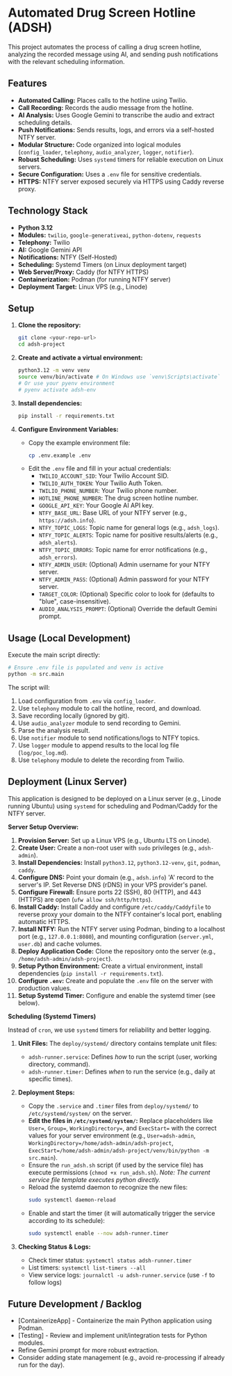 # Automated Drug Screen Hotline (ADSH)

This project automates the process of calling a drug screen hotline, analyzing the recorded message using AI, and sending push notifications with the relevant scheduling information.

## Features

*   **Automated Calling:** Places calls to the hotline using Twilio.
*   **Call Recording:** Records the audio message from the hotline.
*   **AI Analysis:** Uses Google Gemini to transcribe the audio and extract scheduling details.
*   **Push Notifications:** Sends results, logs, and errors via a self-hosted NTFY server.
*   **Modular Structure:** Code organized into logical modules (`config_loader`, `telephony`, `audio_analyzer`, `logger`, `notifier`).
*   **Robust Scheduling:** Uses `systemd` timers for reliable execution on Linux servers.
*   **Secure Configuration:** Uses a `.env` file for sensitive credentials.
*   **HTTPS:** NTFY server exposed securely via HTTPS using Caddy reverse proxy.

## Technology Stack

*   **Python 3.12**
*   **Modules:** `twilio`, `google-generativeai`, `python-dotenv`, `requests`
*   **Telephony:** Twilio
*   **AI:** Google Gemini API
*   **Notifications:** NTFY (Self-Hosted)
*   **Scheduling:** Systemd Timers (on Linux deployment target)
*   **Web Server/Proxy:** Caddy (for NTFY HTTPS)
*   **Containerization:** Podman (for running NTFY server)
*   **Deployment Target:** Linux VPS (e.g., Linode)

## Setup

1.  **Clone the repository:**
    ```bash
    git clone <your-repo-url>
    cd adsh-project
    ```

2.  **Create and activate a virtual environment:**
    ```bash
    python3.12 -m venv venv
    source venv/bin/activate # On Windows use `venv\Scripts\activate`
    # Or use your pyenv environment
    # pyenv activate adsh-env
    ```

3.  **Install dependencies:**
    ```bash
    pip install -r requirements.txt
    ```

4.  **Configure Environment Variables:**
    *   Copy the example environment file:
        ```bash
        cp .env.example .env
        ```
    *   Edit the `.env` file and fill in your actual credentials:
        *   `TWILIO_ACCOUNT_SID`: Your Twilio Account SID.
        *   `TWILIO_AUTH_TOKEN`: Your Twilio Auth Token.
        *   `TWILIO_PHONE_NUMBER`: Your Twilio phone number.
        *   `HOTLINE_PHONE_NUMBER`: The drug screen hotline number.
        *   `GOOGLE_API_KEY`: Your Google AI API key.
        *   `NTFY_BASE_URL`: Base URL of your NTFY server (e.g., `https://adsh.info`).
        *   `NTFY_TOPIC_LOGS`: Topic name for general logs (e.g., `adsh_logs`).
        *   `NTFY_TOPIC_ALERTS`: Topic name for positive results/alerts (e.g., `adsh_alerts`).
        *   `NTFY_TOPIC_ERRORS`: Topic name for error notifications (e.g., `adsh_errors`).
        *   `NTFY_ADMIN_USER`: (Optional) Admin username for your NTFY server.
        *   `NTFY_ADMIN_PASS`: (Optional) Admin password for your NTFY server.
        *   `TARGET_COLOR`: (Optional) Specific color to look for (defaults to "blue", case-insensitive).
        *   `AUDIO_ANALYSIS_PROMPT`: (Optional) Override the default Gemini prompt.

## Usage (Local Development)

Execute the main script directly:

```bash
# Ensure .env file is populated and venv is active
python -m src.main
```

The script will:
1.  Load configuration from `.env` via `config_loader`.
2.  Use `telephony` module to call the hotline, record, and download.
3.  Save recording locally (ignored by git).
4.  Use `audio_analyzer` module to send recording to Gemini.
5.  Parse the analysis result.
6.  Use `notifier` module to send notifications/logs to NTFY topics.
7.  Use `logger` module to append results to the local log file (`log/poc_log.md`).
8.  Use `telephony` module to delete the recording from Twilio.

## Deployment (Linux Server)

This application is designed to be deployed on a Linux server (e.g., Linode running Ubuntu) using `systemd` for scheduling and Podman/Caddy for the NTFY server.

**Server Setup Overview:**

1.  **Provision Server:** Set up a Linux VPS (e.g., Ubuntu LTS on Linode).
2.  **Create User:** Create a non-root user with `sudo` privileges (e.g., `adsh-admin`).
3.  **Install Dependencies:** Install `python3.12`, `python3.12-venv`, `git`, `podman`, `caddy`.
4.  **Configure DNS:** Point your domain (e.g., `adsh.info`) 'A' record to the server's IP. Set Reverse DNS (rDNS) in your VPS provider's panel.
5.  **Configure Firewall:** Ensure ports 22 (SSH), 80 (HTTP), and 443 (HTTPS) are open (`ufw allow ssh/http/https`).
6.  **Install Caddy:** Install Caddy and configure `/etc/caddy/Caddyfile` to reverse proxy your domain to the NTFY container's local port, enabling automatic HTTPS.
7.  **Install NTFY:** Run the NTFY server using Podman, binding to a localhost port (e.g., `127.0.0.1:8080`), and mounting configuration (`server.yml`, `user.db`) and cache volumes.
8.  **Deploy Application Code:** Clone the repository onto the server (e.g., `/home/adsh-admin/adsh-project`).
9.  **Setup Python Environment:** Create a virtual environment, install dependencies (`pip install -r requirements.txt`).
10. **Configure `.env`:** Create and populate the `.env` file on the server with production values.
11. **Setup Systemd Timer:** Configure and enable the systemd timer (see below).

**Scheduling (Systemd Timers)**

Instead of `cron`, we use `systemd` timers for reliability and better logging.

1.  **Unit Files:** The `deploy/systemd/` directory contains template unit files:
    *   `adsh-runner.service`: Defines *how* to run the script (user, working directory, command).
    *   `adsh-runner.timer`: Defines *when* to run the service (e.g., daily at specific times).

2.  **Deployment Steps:**
    *   Copy the `.service` and `.timer` files from `deploy/systemd/` to `/etc/systemd/system/` on the server.
    *   **Edit the files in `/etc/systemd/system/`:** Replace placeholders like `User=`, `Group=`, `WorkingDirectory=`, and `ExecStart=` with the correct values for your server environment (e.g., `User=adsh-admin`, `WorkingDirectory=/home/adsh-admin/adsh-project`, `ExecStart=/home/adsh-admin/adsh-project/venv/bin/python -m src.main`).
    *   Ensure the `run_adsh.sh` script (if used by the service file) has execute permissions (`chmod +x run_adsh.sh`). *Note: The current service file template executes python directly.* 
    *   Reload the systemd daemon to recognize the new files:
        ```bash
        sudo systemctl daemon-reload
        ```
    *   Enable and start the timer (it will automatically trigger the service according to its schedule):
        ```bash
        sudo systemctl enable --now adsh-runner.timer
        ```

3.  **Checking Status & Logs:**
    *   Check timer status: `systemctl status adsh-runner.timer`
    *   List timers: `systemctl list-timers --all`
    *   View service logs: `journalctl -u adsh-runner.service` (use `-f` to follow logs)

## Future Development / Backlog

*   [ContainerizeApp] - Containerize the main Python application using Podman.
*   [Testing] - Review and implement unit/integration tests for Python modules.
*   Refine Gemini prompt for more robust extraction.
*   Consider adding state management (e.g., avoid re-processing if already run for the day).
